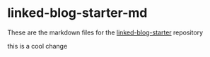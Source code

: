 # linked-blog-starter-md
These are the markdown files for the [linked-blog-starter](https://github.com/matthewwong525/linked-blog-starter) repository

this is a cool change